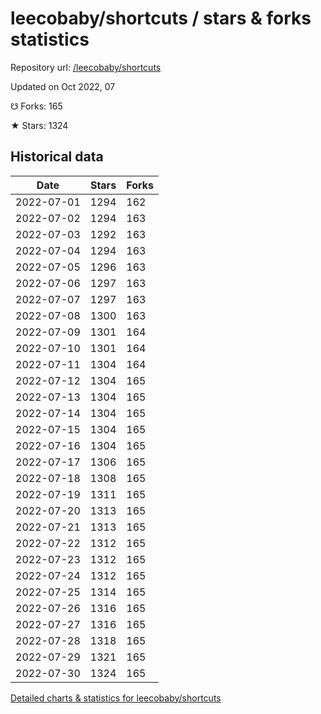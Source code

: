 # leecobaby/shortcuts / stars & forks statistics

Repository url: [/leecobaby/shortcuts](https://github.com/leecobaby/shortcuts)

Updated on Oct 2022, 07

☋ Forks: 165

★ Stars: 1324

## Historical data
| Date | Stars | Forks |
|------|-------|-------|
| 2022-07-01 | 1294 | 162 | 
| 2022-07-02 | 1294 | 163 | 
| 2022-07-03 | 1292 | 163 | 
| 2022-07-04 | 1294 | 163 | 
| 2022-07-05 | 1296 | 163 | 
| 2022-07-06 | 1297 | 163 | 
| 2022-07-07 | 1297 | 163 | 
| 2022-07-08 | 1300 | 163 | 
| 2022-07-09 | 1301 | 164 | 
| 2022-07-10 | 1301 | 164 | 
| 2022-07-11 | 1304 | 164 | 
| 2022-07-12 | 1304 | 165 | 
| 2022-07-13 | 1304 | 165 | 
| 2022-07-14 | 1304 | 165 | 
| 2022-07-15 | 1304 | 165 | 
| 2022-07-16 | 1304 | 165 | 
| 2022-07-17 | 1306 | 165 | 
| 2022-07-18 | 1308 | 165 | 
| 2022-07-19 | 1311 | 165 | 
| 2022-07-20 | 1313 | 165 | 
| 2022-07-21 | 1313 | 165 | 
| 2022-07-22 | 1312 | 165 | 
| 2022-07-23 | 1312 | 165 | 
| 2022-07-24 | 1312 | 165 | 
| 2022-07-25 | 1314 | 165 | 
| 2022-07-26 | 1316 | 165 | 
| 2022-07-27 | 1316 | 165 | 
| 2022-07-28 | 1318 | 165 | 
| 2022-07-29 | 1321 | 165 | 
| 2022-07-30 | 1324 | 165 | 


[Detailed charts & statistics for leecobaby/shortcuts](https://reviewgithub.com/rep/leecobaby/shortcuts)

